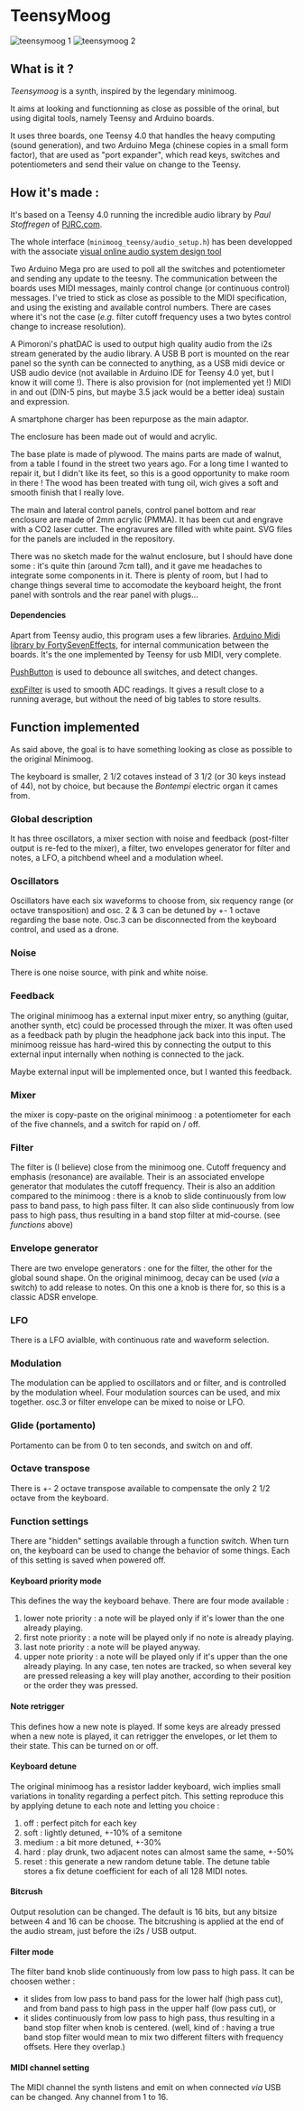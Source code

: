# TeensyMoog

![teensymoog 1](https://raw.githubusercontent.com/troisiemetype/teensymoog/master/misc/pictures/1.jpg)
![teensymoog 2](https://raw.githubusercontent.com/troisiemetype/teensymoog/master/misc/pictures/2.jpg)
## What is it ?
_Teensymoog_ is a synth, inspired by the legendary minimoog.

It aims at looking and functionning as close as possible of the orinal, but using digital tools, namely Teensy and Arduino boards.

It uses three boards, one Teensy 4.0 that handles the heavy computing (sound generation), and two Arduino Mega (chinese copies in a small form factor), that are used as "port expander", which read keys, switches and potentiometers and send their value on change to the Teensy.

## How it's made :
It's based on a Teensy 4.0 running the incredible audio library by _Paul Stoffregen_ of [PJRC.com](https://www.pjrc.com/teensy/td_libs_Audio.html).

The whole interface (`minimoog_teensy/audio_setup.h`) has been developped with the associate [visual online audio system design tool](https://www.pjrc.com/teensy/gui)

Two Arduino Mega pro are used to poll all the switches and potentiometer and sending any update to the teesny. The communication between the boards uses MIDI messages, mainly control change (or continuous control) messages. I've tried to stick as close as possible to the MIDI specification, and using the existing and available control numbers. There are cases where it's not the case (_e.g._ filter cutoff frequency uses a two bytes control change to increase resolution).

A Pimoroni's phatDAC is used to output high quality audio from the i2s stream generated by the audio library. A USB B port is mounted on the rear panel so the synth can be connected to anything, as a USB midi device or USB audio device (not available in Arduino IDE for Teensy 4.0 yet, but I know it will come !). There is also provision for (not implemented yet !) MIDI in and out (DIN-5 pins, but maybe 3.5 jack would be a better idea) sustain and expression.

A smartphone charger has been repurpose as the main adaptor.

The enclosure has been made out of would and acrylic.

The base plate is made of plywood. The mains parts are made of walnut, from a table I found in the street two years ago. For a long time I wanted to repair it, but I didn't like its feet, so this is a good opportunity to make room in there ! The wood has been treated with tung oil, wich gives a soft and smooth finish that I really love.

The main and lateral control panels, control panel bottom and rear enclosure are made of 2mm acrylic (PMMA). It has been cut and engrave with a CO2 laser cutter. The engravures are filled with white paint. SVG files for the panels are included in the repository.

There was no sketch made for the walnut enclosure, but I should have done some : it's quite thin (around 7cm tall), and it gave me headaches to integrate some components in it. There is plenty of room, but I had to change things several time to accomodate the keyboard height, the front panel with sontrols and the rear panel with plugs...

#### Dependencies
Apart from Teensy audio, this program uses a few libraries.
[Arduino Midi library by FortySevenEffects](https://github.com/FortySevenEffects/arduino_midi_library), for internal communication between the boards. It's the one implemented by Teensy for usb MIDI, very complete.

[PushButton](https://github.com/troisiemetype/PushButton) is used to debounce all switches, and detect changes.

[expFilter](https://github.com/troisiemetype/expfilter) is used to smooth ADC readings. It gives a result close to a running average, but without the need of big tables to store results.

## Function implemented
As said above, the goal is to have something looking as close as possible to the original Minimoog.

The keyboard is smaller, 2 1/2 cotaves instead of 3 1/2 (or 30 keys instead of 44), not by choice, but because the _Bontempi_ electric organ it cames from.

### Global description
It has three oscillators, a mixer section with noise and feedback (post-filter output is re-fed to the mixer), a filter, two envelopes generator for filter and notes, a LFO, a pitchbend wheel and a modulation wheel.

### Oscillators
Oscillators have each six waveforms to choose from, six requency range (or octave transposition) and osc. 2 & 3 can be detuned by +- 1 octave regarding the base note. Osc.3 can be disconnected from the keyboard control, and used as a drone.

### Noise
There is one noise source, with pink and white noise.

### Feedback
The original minimoog has a external input mixer entry, so anything (guitar, another synth, etc) could be processed through the mixer. It was often used as a feedback path by plugin the headphone jack back into this input. The minimoog reissue has hard-wired this by connecting the output to this external input internally when nothing is connected to the jack.

Maybe external input will be implemented once, but I wanted this feedback.

### Mixer
the mixer is copy-paste on the original minimoog : a potentiometer for each of the five channels, and a switch for rapid on / off.

### Filter
The filter is (I believe) close from the minimoog one. Cutoff frequency and emphasis (resonance) are available. Their is an associated envelope generator that modulates the cutoff frequency. Their is also an addition compared to the minimoog : there is a knob to slide continuously from low pass to band pass, to high pass filter. It can also slide continuously from low pass to high pass, thus resulting in a band stop filter at mid-course. (see _functions_ above)

### Envelope generator
There are two envelope generators : one for the filter, the other for the global sound shape. On the original minimoog, decay can be used (_via_ a switch) to add release to notes. On this one a knob is there for, so this is a classic ADSR envelope.

### LFO
There is a LFO avialble, with continuous rate and waveform selection.

### Modulation
The modulation can be applied to oscillators and or filter, and is controlled by the modulation wheel. Four modulation sources can be used, and mix together. osc.3 or filter envelope can be mixed to noise or LFO.

### Glide (portamento)
Portamento can be from 0 to ten seconds, and switch on and off.

### Octave transpose
There is +- 2 octave transpose available to compensate the only 2 1/2 octave from the keyboard.

### Function settings
There are "hidden" settings available through a function switch. When turn on, the keyboard can be used to change the behavior of some things. Each of this setting is saved when powered off.

#### Keyboard priority mode
This defines the way the keyboard behave. There are four mode available :
1. lower note priority : a note will be played only if it's lower than the one already playing.
1. first note priority : a note will be played only if no note is already playing.
1. last note priority : a note will be played anyway.
1. upper note priority : a note will be played only if it's upper than the one already playing.
In any case, ten notes are tracked, so when several key are pressed releasing a key will play another, according to their position or the order they was pressed.

#### Note retrigger
This defines how a new note is played. If some keys are already pressed when a new note is played, it can retrigger the envelopes, or let them to their state. This can be turned on or off.

#### Keyboard detune
The original minimoog has a resistor ladder keyboard, wich implies small variations in tonality regarding a perfect pitch. This setting reproduce this by applying detune to each note and letting you choice : 
1. off : perfect pitch for each key
1. soft : lightly detuned, +-10% of a semitone
1. medium : a bit more detuned, +-30%
1. hard : play drunk, two adjacent notes can almost same the same, +-50%
1. reset : this generate a new random detune table.
The detune table stores a fix detune coefficient for each of all 128 MIDI notes.

#### Bitcrush
Output resolution can be changed. The default is 16 bits, but any bitsize between 4 and 16 can be choose.
The bitcrushing is applied at the end of the audio stream, just before the i2s / USB output.

#### Filter mode
The filter band knob slide continuously from low pass to high pass. It can be choosen wether :
* it slides from low pass to band pass for the lower half (high pass cut), and from band pass to high pass in the upper half (low pass cut), or
* it slides continuously from low pass to high pass, thus resulting in a band stop filter when knob is centered. (well, kind of : having a true band stop filter would mean to mix two different filters with frequency offsets. Here they overlap.)

#### MIDI channel setting
The MIDI channel the synth listens and emit on when connected _via_ USB can be changed. Any channel from 1 to 16.